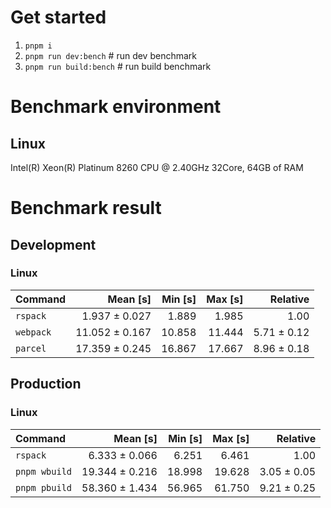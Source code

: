 # Get started
1. `pnpm i`
2. `pnpm run dev:bench` # run dev benchmark
3. `pnpm run build:bench` # run build benchmark











<!---benchStart-->
# Benchmark environment

## Linux
Intel(R) Xeon(R) Platinum 8260 CPU @ 2.40GHz 32Core, 64GB of RAM

# Benchmark result

## Development 

### Linux 
| Command | Mean [s] | Min [s] | Max [s] | Relative |
|:---|---:|---:|---:|---:|
| `rspack` | 1.937 ± 0.027 | 1.889 | 1.985 | 1.00 |
| `webpack` | 11.052 ± 0.167 | 10.858 | 11.444 | 5.71 ± 0.12 |
| `parcel` | 17.359 ± 0.245 | 16.867 | 17.667 | 8.96 ± 0.18 |


## Production

### Linux 
| Command | Mean [s] | Min [s] | Max [s] | Relative |
|:---|---:|---:|---:|---:|
| `rspack` | 6.333 ± 0.066 | 6.251 | 6.461 | 1.00 |
| `pnpm wbuild` | 19.344 ± 0.216 | 18.998 | 19.628 | 3.05 ± 0.05 |
| `pnpm pbuild` | 58.360 ± 1.434 | 56.965 | 61.750 | 9.21 ± 0.25 |


<!---benchEnd-->
	
	
	
	
	
	
	
	
	
	
	